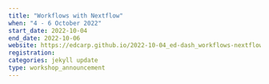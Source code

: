 ```yaml
---
title: "Workflows with Nextflow"
when: "4 - 6 October 2022"
start_date: 2022-10-04
end_date: 2022-10-06
website: https://edcarp.github.io/2022-10-04_ed-dash_workflows-nextflow/
registration: 
categories: jekyll update
type: workshop_announcement
---
```

